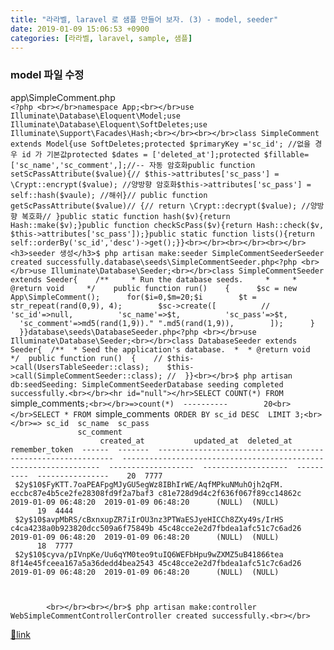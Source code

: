 ```yaml
---
title: "라라벨, laravel 로 샘플 만들어 보자. (3) - model, seeder"
date: 2019-01-09 15:06:53 +0900
categories: [라라벨, laravel, sample, 샘플]
---
```


### model 파일 수정

app\SimpleComment.php  
`<?php <br></br>namespace App;<br></br>use Illuminate\Database\Eloquent\Model;use Illuminate\Database\Eloquent\SoftDeletes;use Illuminate\Support\Facades\Hash;<br></br><br></br>class SimpleComment extends Model{use SoftDeletes;protected $primaryKey ='sc_id'; //없을 경우 id 가 기본값protected $dates = ['deleted_at'];protected $fillable=['sc_name','sc_comment',];//-- 자동 암호화public function setScPassAttribute($value){// $this->attributes['sc_pass'] = \Crypt::encrypt($value); //양방향 암호화$this->attributes['sc_pass'] = self::hash($vaule); //해쉬}// public function getScPassAttribute($value)// {// return \Crypt::decrypt($value); //양방향 복호화// }public static function hash($v){return Hash::make($v);}public function checkScPass($v){return Hash::check($v, $this->attributes['sc_pass']);}public static function lists(){return self::orderBy('sc_id','desc')->get();}}<br></br><br></br><br></br><h3>seeder 생성</h3>$ php artisan make:seeder SimpleCommentSeederSeeder created successfully.database\seeds\SimpleCommentSeeder.php<?php <br></br>use Illuminate\Database\Seeder;<br></br>class SimpleCommentSeeder extends Seeder{    /**     * Run the database seeds.     *     * @return void     */    public function run()    {      $sc = new App\SimpleComment();      for($i=0,$m=20;$i        $t = str_repeat(rand(0,9), 4);        $sc->create([          // 'sc_id'=>null,          'sc_name'=>$t,          'sc_pass'=>$t,          'sc_comment'=>md5(rand(1,9))." ".md5(rand(1,9)),        ]);      }    }}database\seeds\DatabaseSeeder.php<?php <br></br>use Illuminate\Database\Seeder;<br></br>class DatabaseSeeder extends Seeder{  /**  * Seed the application's database.  *  * @return void  */  public function run()  {    // $this->call(UsersTableSeeder::class);    $this->call(SimpleCommentSeeder::class); //  }}<br></br>$ php artisan db:seedSeeding: SimpleCommentSeederDatabase seeding completed successfully.<br></br><hr id="null"></hr>SELECT COUNT(*) FROM `simple_comments`;<br></br>=>count(*)  ----------        20<br></br>SELECT * FROM `simple_comments` ORDER BY sc_id DESC  LIMIT 3;<br></br>=> sc_id  sc_name  sc_pass                                                       sc_comment                                                                  created_at           updated_at  deleted_at  remember_token  ------  -------  ------------------------------------------------------------  -----------------------------------------------------------------  -------------------  -------------------  ----------  ----------------    20  7777     $2y$10$FyKTT.7oaPEAFpgMJyGU5egWz8IBhIrWE/AqfMPkuNMuhOjh2qFM.  eccbc87e4b5ce2fe28308fd9f2a7baf3 c81e728d9d4c2f636f067f89cc14862c  2019-01-09 06:48:20  2019-01-09 06:48:20      (NULL)  (NULL)              19  4444     $2y$10$avpMbRS/cBxnxupZR7iIrOU3nz3PTWaESJyeHICCh8ZXy49s/IrHS  c4ca4238a0b923820dcc509a6f75849b 45c48cce2e2d7fbdea1afc51c7c6ad26  2019-01-09 06:48:20  2019-01-09 06:48:20      (NULL)  (NULL)              18  7777     $2y$10$cyva/pIVnpKe/Uu6qYM0teo9tuIQ6WEFbHpu9wZXMZ5uB41866tea  8f14e45fceea167a5a36dedd4bea2543 45c48cce2e2d7fbdea1afc51c7c6ad26  2019-01-09 06:48:20  2019-01-09 06:48:20      (NULL)  (NULL)                                                                                                                                                                                                                                  <br></br><br></br>$ php artisan make:controller WebSimpleCommentControllerController created successfully.<br></br>`


[🔗link](http://www.mins01.com/mh/tech/read/1242)